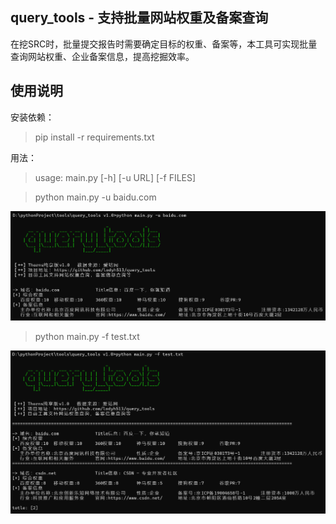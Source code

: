 ## query_tools - 支持批量网站权重及备案查询
  在挖SRC时，批量提交报告时需要确定目标的权重、备案等，本工具可实现批量查询网站权重、企业备案信息，提高挖掘效率。

## 使用说明
安装依赖：

> pip install -r requirements.txt

用法：

> usage: main.py [-h] [-u URL] [-f FILES]

> python main.py -u baidu.com

![图片alt](https://github.com/lodyh513/query_tools/blob/main/img/1.png)
> python main.py -f test.txt

![图片alt](https://github.com/lodyh513/query_tools/blob/main/img/2.png)
